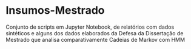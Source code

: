 # Insumos-Mestrado
Conjunto de scripts em Jupyter Notebook, de relatórios com dados sintéticos e alguns dos dados elaborados da Defesa da Dissertação de Mestrado que analisa comparativamente Cadeias de Markov com HMM

